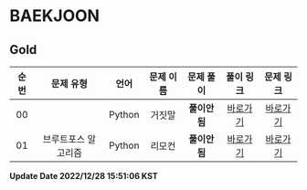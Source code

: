 # BAEKJOON
## Gold

| 순번 | 문제 유형 | 언어 | 문제 이름 | 문제 풀이 | 풀이 링크 | 문제 링크 |
| :--: |:--: |:--: |:--: |:--: |:--: |:--: |
|00||Python|거짓말|**풀이안됨**|[바로가기](https://github.com/westreed/ProgrammersAlgorithm/blob/main/BAEKJOON/3Gold/%EA%B1%B0%EC%A7%93%EB%A7%90.py)|[바로가기](https://www.acmicpc.net/problem/1043)|
|01|브루트포스 알고리즘|Python|리모컨|**풀이안됨**|[바로가기](https://github.com/westreed/ProgrammersAlgorithm/blob/main/BAEKJOON/3Gold/%EB%A6%AC%EB%AA%A8%EC%BB%A8.py)|[바로가기](https://www.acmicpc.net/problem/1107)|


**Update Date 2022/12/28 15:51:06 KST**

